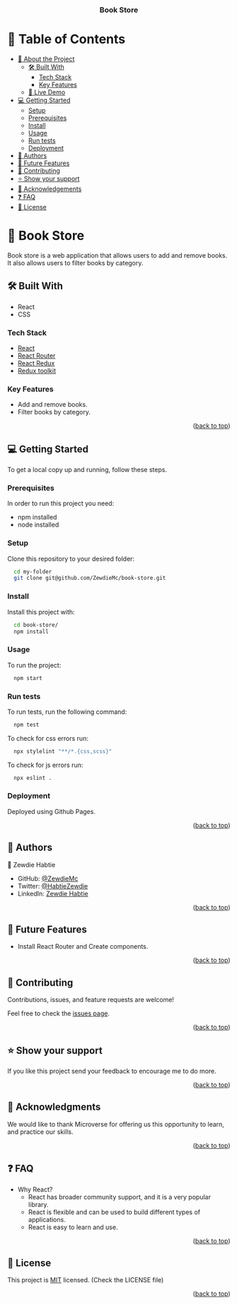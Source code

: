 <a name="readme-top"></a>

<div align="center">

  <h3><b>Book Store</b></h3>

</div>

<!-- TABLE OF CONTENTS -->

# 📗 Table of Contents

- [📖 About the Project](#about-project)
  - [🛠 Built With](#built-with)
    - [Tech Stack](#tech-stack)
    - [Key Features](#key-features)
  - [🚀 Live Demo](#live-demo)
- [💻 Getting Started](#getting-started)
  - [Setup](#setup)
  - [Prerequisites](#prerequisites)
  - [Install](#install)
  - [Usage](#usage)
  - [Run tests](#run-tests)
  - [Deployment](#triangular_flag_on_post-deployment)
- [👥 Authors](#authors)
- [🔭 Future Features](#future-features)
- [🤝 Contributing](#contributing)
- [⭐️ Show your support](#support)
- [🙏 Acknowledgements](#acknowledgements)
- [❓ FAQ](#faq)
- [📝 License](#license)

<!-- PROJECT DESCRIPTION -->

# 📖 Book Store<a name="about-project"></a>

Book store is a web application that allows users to add and remove books. It also allows users to filter books by category.
## 🛠 Built With <a name="built-with"></a>
- React
- CSS
### Tech Stack <a name="tech-stack"></a>
- [React](react.dev)
- [React Router](react.dev)
- [React Redux]()
- [Redux toolkit]()

<!-- Features -->

### Key Features <a name="key-features"></a>

- Add and remove books.
- Filter books by category.

<!-- <p align="right">(<a href="#readme-top">back to top</a>)</p> -->

<!-- LIVE DEMO -->

<!-- ## 🚀 Live Demo <a name="live-demo"></a> -->
<!-- Coming soon. -->
 <!-- Have a look at the [live demo ](https://math-magicians-zed.netlify.app/) of the project. -->

<p align="right">(<a href="#readme-top">back to top</a>)</p>


<!-- GETTING STARTED -->

## 💻 Getting Started <a name="getting-started"></a>

To get a local copy up and running, follow these steps.
  
  
### Prerequisites

In order to run this project you need:
  - npm installed
  - node installed

### Setup

Clone this repository to your desired folder:
```sh
  cd my-folder
  git clone git@github.com/ZewdieMc/book-store.git
```
### Install

Install this project with:
```sh
  cd book-store/
  npm install
```

### Usage

To run the project:
```sh
  npm start
``` 

### Run tests

To run tests, run the following command:
  
  ```sh
    npm test
  ```

To check for css errors run:
```sh
  npx stylelint "**/*.{css,scss}"
```
To check for js errors run:
```sh
  npx eslint .
```

### Deployment

Deployed using Github Pages.

<p align="right">(<a href="#readme-top">back to top</a>)</p>

<!-- AUTHORS -->

## 👥 Authors <a name="authors"></a>

👤 Zewdie Habtie

- GitHub: [@ZewdieMc](https://github.com/ZewdieMc)
- Twitter: [@HabtieZewdie](https://twitter.com/HabtieZewdie)
- LinkedIn: [Zewdie Habtie](https://linkedin.com/in/zewdie-habtie-sisay-947153172)

<p align="right">(<a href="#readme-top">back to top</a>)</p>

<!-- FUTURE FEATURES -->

## 🔭 Future Features <a name="future-features"></a>

- Install React Router and Create components.


<p align="right">(<a href="#readme-top">back to top</a>)</p>

<!-- CONTRIBUTING -->

## 🤝 Contributing <a name="contributing"></a>

Contributions, issues, and feature requests are welcome!

Feel free to check the [issues page](https://github.com/ZewdieMc/book-store/issues).

<p align="right">(<a href="#readme-top">back to top</a>)</p>

<!-- SUPPORT -->

## ⭐️ Show your support <a name="support"></a>

If you like this project send your feedback to encourage me to do more.

<p align="right">(<a href="#readme-top">back to top</a>)</p>

<!-- ACKNOWLEDGEMENTS -->

## 🙏 Acknowledgments <a name="acknowledgements"></a>

We would like to thank Microverse for offering us this opportunity to learn, and practice our skills.

<p align="right">(<a href="#readme-top">back to top</a>)</p>

<!-- FAQ (optional) -->

## ❓ FAQ <a name="faq"></a>

- Why React?
  - React has broader community support, and it is a very popular library.
  - React is flexible and can be used to build different types of applications.
  - React is easy to learn and use.

<p align="right">(<a href="#readme-top">back to top</a>)</p>

<!-- LICENSE -->

## 📝 License <a name="license"></a>

This project is [MIT](./LICENSE) licensed.
(Check the LICENSE file)

<p align="right">(<a href="#readme-top">back to top</a>)</p>
